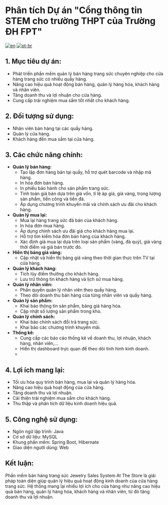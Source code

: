 # Phân tích Dự án "Cổng thông tin STEM cho trường THPT của Trường ĐH FPT"

[![en](https://img.shields.io/badge/lang-en-blue.svg)](https://github.com/UTH-BrotherHood/StemInformationPortal/blob/main/README.eng.md)
[![pt-br](https://img.shields.io/badge/lang-vi-red.svg)](https://github.com/UTH-BrotherHood/StemInformationPortal/blob/main/README.md)

## 1. Mục tiêu dự án:
- Phát triển phần mềm quản lý bán hàng trang sức chuyên nghiệp cho cửa hàng trang sức có nhiều quầy hàng.
- Nâng cao hiệu quả hoạt động bán hàng, quản lý hàng hóa, khách hàng và nhân viên.
- Tăng doanh thu và lợi nhuận cho cửa hàng.
- Cung cấp trải nghiệm mua sắm tốt nhất cho khách hàng.

## 2. Đối tượng sử dụng:
- Nhân viên bán hàng tại các quầy hàng.
- Quản lý cửa hàng.
- Khách hàng đến mua sắm tại cửa hàng.

## 3. Các chức năng chính:
- **Quản lý bán hàng:**
  - Tạo lập đơn hàng bán tại quầy, hỗ trợ quét barcode và nhập mã hàng.
  - In hóa đơn bán hàng.
  - In phiếu bảo hành cho sản phẩm trang sức.
  - Tính toán giá bán dựa trên giá vốn, tỉ lệ áp giá, giá vàng, trọng lượng sản phẩm, tiền công và tiền đá.
  - Áp dụng chương trình khuyến mãi và chính sách ưu đãi cho khách hàng.
- **Quản lý mua lại:**
  - Mua lại hàng trang sức đã bán của khách hàng.
  - In hóa đơn mua hàng.
  - Áp dụng chính sách ưu đãi giá cho khách hàng mua lại.
  - Hỗ trợ tìm kiếm hóa đơn bán hàng của khách hàng.
  - Xác định giá mua lại dựa trên loại sản phẩm (vàng, đá quý), giá vàng thời điểm và giá bán trước đó.
- **Hiển thị bảng giá vàng:**
  - Cập nhật và hiển thị bảng giá vàng theo thời gian thực trên TV tại cửa hàng.
- **Quản lý khách hàng:**
  - Tích lũy điểm thưởng cho khách hàng.
  - Lưu trữ thông tin khách hàng và lịch sử mua hàng.
- **Quản lý nhân viên:**
  - Phân quyền quản lý nhân viên theo quầy hàng.
  - Theo dõi doanh thu bán hàng của từng nhân viên và quầy hàng.
- **Quản lý sản phẩm:**
  - Khai báo thông tin sản phẩm, bảng giá hàng hóa.
  - Cập nhật số lượng sản phẩm trong kho.
- **Quản lý chính sách:**
  - Khai báo chính sách đổi trả trang sức.
  - Khai báo các chương trình khuyến mãi.
- **Thống kê:**
  - Cung cấp các báo cáo thống kê về doanh thu, lợi nhuận, khách hàng, nhân viên,...
  - Hiển thị dashboard trực quan để theo dõi tình hình kinh doanh.
  - 
## 4. Lợi ích mang lại:
- Tối ưu hóa quy trình bán hàng, mua lại và quản lý hàng hóa.
- Nâng cao hiệu quả hoạt động của cửa hàng.
- Tăng doanh thu và lợi nhuận.
- Cải thiện trải nghiệm mua sắm cho khách hàng.
- Thu thập và phân tích dữ liệu kinh doanh hiệu quả.
## 5. Công nghệ sử dụng:
- Ngôn ngữ lập trình: Java
- Cơ sở dữ liệu: MySQL
- Khung phần mềm: Spring Boot, Hibernate
- Giao diện người dùng: Web


## Kết luận:
Phần mềm bán hàng trang sức Jewelry Sales System At The Store là giải pháp toàn diện giúp quản lý hiệu quả hoạt động kinh doanh của cửa hàng trang sức. Hệ thống mang lại nhiều lợi ích cho cửa hàng như nâng cao hiệu quả bán hàng, quản lý hàng hóa, khách hàng và nhân viên, từ đó tăng doanh thu và lợi nhuận.

